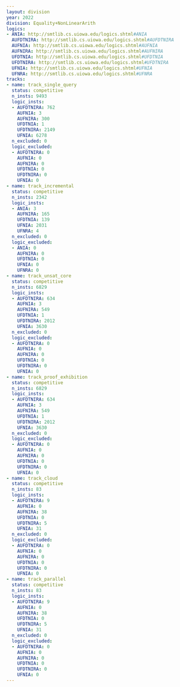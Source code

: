 ```yaml
---
layout: division
year: 2022
division: Equality+NonLinearArith
logics: 
- ANIA: http://smtlib.cs.uiowa.edu/logics.shtml#ANIA
  AUFDTNIRA: http://smtlib.cs.uiowa.edu/logics.shtml#AUFDTNIRA
  AUFNIA: http://smtlib.cs.uiowa.edu/logics.shtml#AUFNIA
  AUFNIRA: http://smtlib.cs.uiowa.edu/logics.shtml#AUFNIRA
  UFDTNIA: http://smtlib.cs.uiowa.edu/logics.shtml#UFDTNIA
  UFDTNIRA: http://smtlib.cs.uiowa.edu/logics.shtml#UFDTNIRA
  UFNIA: http://smtlib.cs.uiowa.edu/logics.shtml#UFNIA
  UFNRA: http://smtlib.cs.uiowa.edu/logics.shtml#UFNRA
tracks:
- name: track_single_query
  status: competitive
  n_insts: 9493
  logic_insts:
  - AUFDTNIRA: 762
    AUFNIA: 3
    AUFNIRA: 300
    UFDTNIA: 1
    UFDTNIRA: 2149
    UFNIA: 6278
  n_excluded: 0
  logic_excluded:
  - AUFDTNIRA: 0
    AUFNIA: 0
    AUFNIRA: 0
    UFDTNIA: 0
    UFDTNIRA: 0
    UFNIA: 0
- name: track_incremental
  status: competitive
  n_insts: 2342
  logic_insts:
  - ANIA: 3
    AUFNIRA: 165
    UFDTNIA: 139
    UFNIA: 2031
    UFNRA: 4
  n_excluded: 0
  logic_excluded:
  - ANIA: 0
    AUFNIRA: 0
    UFDTNIA: 0
    UFNIA: 0
    UFNRA: 0
- name: track_unsat_core
  status: competitive
  n_insts: 6829
  logic_insts:
  - AUFDTNIRA: 634
    AUFNIA: 3
    AUFNIRA: 549
    UFDTNIA: 1
    UFDTNIRA: 2012
    UFNIA: 3630
  n_excluded: 0
  logic_excluded:
  - AUFDTNIRA: 0
    AUFNIA: 0
    AUFNIRA: 0
    UFDTNIA: 0
    UFDTNIRA: 0
    UFNIA: 0
- name: track_proof_exhibition
  status: competitive
  n_insts: 6829
  logic_insts:
  - AUFDTNIRA: 634
    AUFNIA: 3
    AUFNIRA: 549
    UFDTNIA: 1
    UFDTNIRA: 2012
    UFNIA: 3630
  n_excluded: 0
  logic_excluded:
  - AUFDTNIRA: 0
    AUFNIA: 0
    AUFNIRA: 0
    UFDTNIA: 0
    UFDTNIRA: 0
    UFNIA: 0
- name: track_cloud
  status: competitive
  n_insts: 83
  logic_insts:
  - AUFDTNIRA: 9
    AUFNIA: 0
    AUFNIRA: 38
    UFDTNIA: 0
    UFDTNIRA: 5
    UFNIA: 31
  n_excluded: 0
  logic_excluded:
  - AUFDTNIRA: 0
    AUFNIA: 0
    AUFNIRA: 0
    UFDTNIA: 0
    UFDTNIRA: 0
    UFNIA: 0
- name: track_parallel
  status: competitive
  n_insts: 83
  logic_insts:
  - AUFDTNIRA: 9
    AUFNIA: 0
    AUFNIRA: 38
    UFDTNIA: 0
    UFDTNIRA: 5
    UFNIA: 31
  n_excluded: 0
  logic_excluded:
  - AUFDTNIRA: 0
    AUFNIA: 0
    AUFNIRA: 0
    UFDTNIA: 0
    UFDTNIRA: 0
    UFNIA: 0
---
```


